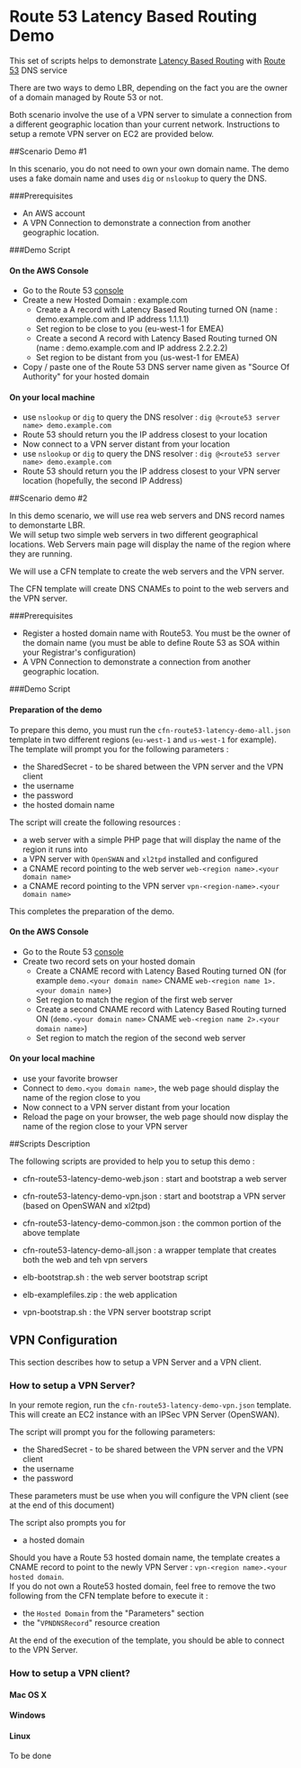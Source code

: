 Route 53 Latency Based Routing Demo
===================================

This set of scripts helps to demonstrate [Latency Based Routing](http://docs.aws.amazon.com/Route53/latest/DeveloperGuide/CreatingLatencyRRSets.html) with [Route 53](http://aws.amazon.com/route53/)  DNS service

There are two ways to demo LBR, depending on the fact you are the owner of a domain managed by Route 53 or not.

Both scenario involve the use of a VPN server to simulate a connection from a different geographic location than your current network.  Instructions to setup a remote VPN server on EC2 are provided below.

##Scenario Demo #1

In this scenario, you do not need to own your own domain name.  The demo uses a fake domain name and uses ```dig``` or ```nslookup``` to query the DNS.

###Prerequisites

- An AWS account
- A VPN Connection to demonstrate a connection from another geographic location.

###Demo Script

#### On the AWS Console

- Go to the Route 53 [console]()
- Create a new Hosted Domain : example.com
	- Create a A record with Latency Based Routing turned ON (name : demo.example.com and IP address 1.1.1.1)
	- Set region to be close to you (eu-west-1 for EMEA)
	- Create a second A record with Latency Based Routing turned ON (name : demo.example.com and IP address 2.2.2.2)
	- Set region to be distant from you (us-west-1 for EMEA)
- Copy / paste one of the Route 53 DNS server name given as "Source Of Authority" for your hosted domain

#### On your local machine

- use ```nslookup``` or ```dig``` to query the DNS resolver : ```dig @<route53 server name> demo.example.com```
- Route 53 should return you the IP address closest to your location
- Now connect to a VPN server distant from your location
- use ```nslookup``` or ```dig``` to query the DNS resolver : ```dig @<route53 server name> demo.example.com```
- Route 53 should return you the IP address closest to your VPN server location	(hopefully, the second IP Address)

##Scenario demo #2

In this demo scenario, we will use rea web servers and DNS record names to demonstarte LBR.   
We will setup two simple web servers in two different geographical locations.  Web Servers main page will display the name of the region where they are running.

We will use a CFN template to create the web servers and the VPN server.

The CFN template will create DNS CNAMEs to point to the web servers and the VPN server.

###Prerequisites

- Register a hosted domain name with Route53.  You must be the owner of the domain name (you must be able to define Route 53 as SOA within your Registrar's configuration)
- A VPN Connection to demonstrate a connection from another geographic location.

###Demo Script

#### Preparation of the demo

To prepare this demo, you must run the ```cfn-route53-latency-demo-all.json``` template in two different regions (```eu-west-1``` and ```us-west-1``` for example).   The template will prompt you for the following parameters :

- the SharedSecret - to be shared between the VPN server and the VPN client
- the username 
- the password
- the hosted domain name

The script will create the following resources :

- a web server with a simple PHP page that will display the name of the region it runs into
- a VPN server with ```OpenSWAN``` and ```xl2tpd``` installed and configured
- a CNAME record pointing to the web server ```web-<region name>.<your domain name>```
- a CNAME record pointing to the VPN server ```vpn-<region-name>.<your domain name>```
	
This completes the preparation of the demo.	

#### On the AWS Console

- Go to the Route 53 [console]()
- Create two record sets on your hosted domain
	- Create a CNAME record with Latency Based Routing turned ON (for example ```demo.<your domain name>``` CNAME ```web-<region name 1>.<your domain name>```)
	- Set region to match the region of the first web server
	- Create a second CNAME record with Latency Based Routing turned ON (```demo.<your domain name>``` CNAME ```web-<region name 2>.<your domain name>```)
	- Set region to match the region of the second web server

#### On your local machine

- use your favorite browser
- Connect to ```demo.<you domain name>```, the web page should display the name of the region close to you
- Now connect to a VPN server distant from your location
- Reload the page on your browser, the web page should now display the name of the region close to your VPN server

##Scripts Description

The following scripts are provided to help you to setup this demo :

- cfn-route53-latency-demo-web.json : start and bootstrap a web server
- cfn-route53-latency-demo-vpn.json : start and bootstrap a VPN server (based on OpenSWAN and xl2tpd)
- cfn-route53-latency-demo-common.json : the common portion of the above template
- cfn-route53-latency-demo-all.json : a wrapper template that creates both the web and teh vpn servers

- elb-bootstrap.sh : the web server bootstrap script
- elb-examplefiles.zip : the web application

- vpn-bootstrap.sh : the VPN server bootstrap script

## VPN Configuration

This section describes how to setup a VPN Server and a VPN client.

### How to setup a VPN Server?

In your remote region, run the ```cfn-route53-latency-demo-vpn.json``` template.
This will create an EC2 instance with an IPSec VPN Server (OpenSWAN).

The script will prompt you for the following parameters:

- the SharedSecret - to be shared between the VPN server and the VPN client
- the username 
- the password

These parameters must be use when you will configure the VPN client (see at the end of this document)

The script also prompts you for

- a hosted domain

Should you have a Route 53 hosted domain name, the template creates a CNAME record to point to the newly VPN Server : ```vpn-<region name>.<your hosted domain```.   
If you do not own a Route53 hosted domain, feel free to remove the two following from the CFN template before to execute it :

- the ```Hosted Domain``` from the "Parameters" section
- the "```VPNDNSRecord```" resource creation

At the end of the execution of the template, you should be able to connect to the VPN Server.

### How to setup a VPN client?

#### Mac OS X

#### Windows

#### Linux

To be done